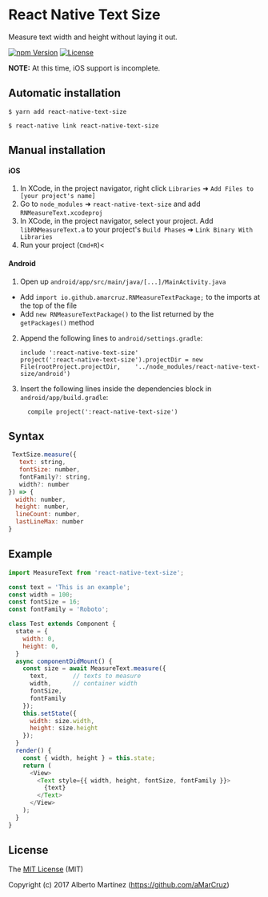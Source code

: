 # React Native Text Size

Measure text width and height without laying it out.

[![npm Version][npm-image]][npm-url]
[![License][license-image]][license-url]

**NOTE:** At this time, iOS support is incomplete.

## Automatic installation

`$ yarn add react-native-text-size`

`$ react-native link react-native-text-size`

## Manual installation

#### iOS

1. In XCode, in the project navigator, right click `Libraries` ➜ `Add Files to [your project's name]`
2. Go to `node_modules` ➜ `react-native-text-size` and add `RNMeasureText.xcodeproj`
3. In XCode, in the project navigator, select your project. Add `libRNMeasureText.a` to your project's `Build Phases` ➜ `Link Binary With Libraries`
4. Run your project (`Cmd+R`)<

#### Android

1. Open up `android/app/src/main/java/[...]/MainActivity.java`
  - Add `import io.github.amarcruz.RNMeasureTextPackage;` to the imports at the top of the file
  - Add `new RNMeasureTextPackage()` to the list returned by the `getPackages()` method
2. Append the following lines to `android/settings.gradle`:
  	```
  	include ':react-native-text-size'
  	project(':react-native-text-size').projectDir = new File(rootProject.projectDir, 	'../node_modules/react-native-text-size/android')
  	```
3. Insert the following lines inside the dependencies block in `android/app/build.gradle`:
  	```
      compile project(':react-native-text-size')
  	```

## Syntax

```js
 TextSize.measure({
   text: string,
   fontSize: number,
   fontFamily?: string,
   width?: number
}) => {
  width: number,
  height: number,
  lineCount: number,
  lastLineMax: number
}
```

## Example

```js
import MeasureText from 'react-native-text-size';

const text = 'This is an example';
const width = 100;
const fontSize = 16;
const fontFamily = 'Roboto';

class Test extends Component {
  state = {
    width: 0,
    height: 0,
  }
  async componentDidMount() {
    const size = await MeasureText.measure({
      text,       // texts to measure
      width,      // container width
      fontSize,
      fontFamily
    });
    this.setState({
      width: size.width,
      height: size.height
    });
  }
  render() {
    const { width, height } = this.state;
    return (
      <View>
        <Text style={{ width, height, fontSize, fontFamily }}>
          {text}
        </Text>
      </View>
    );
  }
}
```

## License

The [MIT License](LICENCE) (MIT)

Copyright (c) 2017 Alberto Martínez (https://github.com/aMarCruz)

[npm-image]:      https://img.shields.io/npm/v/react-native-text-size.svg
[npm-url]:        https://www.npmjs.com/package/react-native-text-size
[license-image]:  https://img.shields.io/npm/l/express.svg
[license-url]:    https://github.com/aMarCruz/jscc-brunch/blob/master/LICENSE
